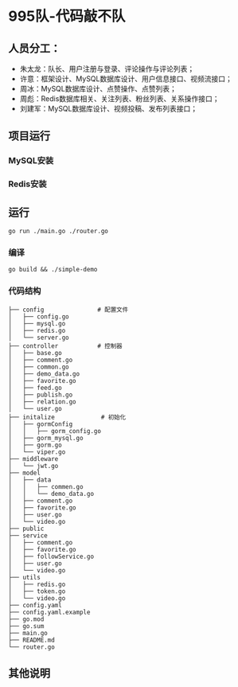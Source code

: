# 995队-代码敲不队

## 人员分工：
- 朱太龙：队长、用户注册与登录、评论操作与评论列表；
- 许意：框架设计、MySQL数据库设计、用户信息接口、视频流接口；
- 周冰：MySQL数据库设计、点赞操作、点赞列表；
- 周彪：Redis数据库相关、关注列表、粉丝列表、关系操作接口；
- 刘建军：MySQL数据库设计、视频投稿、发布列表接口；


## 项目运行
### MySQL安装
### Redis安装
## 运行
```shell
go run ./main.go ./router.go
```
### 编译
```shell
go build && ./simple-demo
```
### 代码结构
```text
├── config               # 配置文件
│   ├── config.go
│   ├── mysql.go
│   ├── redis.go
│   └── server.go
├── controller           # 控制器
│   ├── base.go
│   ├── comment.go
│   ├── common.go
│   ├── demo_data.go
│   ├── favorite.go
│   ├── feed.go
│   ├── publish.go
│   ├── relation.go
│   └── user.go
├── initalize             # 初始化
│   ├── gormConfig
│   │   ├── gorm_config.go
│   ├── gorm_mysql.go
│   ├── gorm.go
│   └── viper.go
├── middleware
│   └── jwt.go
├── model
│   ├── data
│   │   ├── commen.go
│   │   └── demo_data.go
│   ├── comment.go
│   ├── favorite.go
│   ├── user.go
│   └── video.go
├── public
├── service
│   ├── comment.go
│   ├── favorite.go
│   ├── followService.go
│   ├── user.go
│   └── video.go
├── utils
│   ├── redis.go
│   ├── token.go
│   └── video.go
├── config.yaml
├── config.yaml.example
├── go.mod
├── go.sum
├── main.go
├── README.md
└── router.go
```

## 其他说明